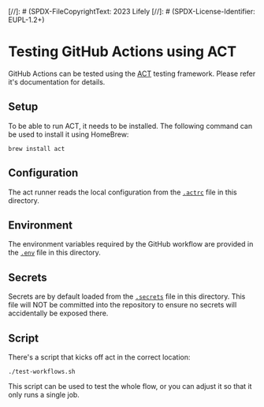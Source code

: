 [//]: # (SPDX-FileCopyrightText: 2023 Lifely
[//]: # (SPDX-License-Identifier: EUPL-1.2+)

# Testing GitHub Actions using ACT

GitHub Actions can be tested using the [ACT](https://github.com/nektos/act)
testing framework. Please refer it's documentation for details.

## Setup
To be able to run ACT, it needs to be installed. The following command can be
used to install it using HomeBrew:
```shell
brew install act
```

## Configuration
The act runner reads the local configuration from the [`.actrc`](.actrc) file in
this directory.

## Environment
The environment variables required by the GitHub workflow are provided in the
[`.env`](.env) file in this directory.

## Secrets
Secrets are by default loaded from the [`.secrets`](.secrets) file in this
directory. This file will NOT be committed into the repository to
ensure no secrets will accidentally be exposed there.

## Script
There's a script that kicks off act in the correct location:
```shell
./test-workflows.sh
```

This script can be used to test the whole flow, or you can adjust it so that it
only runs a single job.
